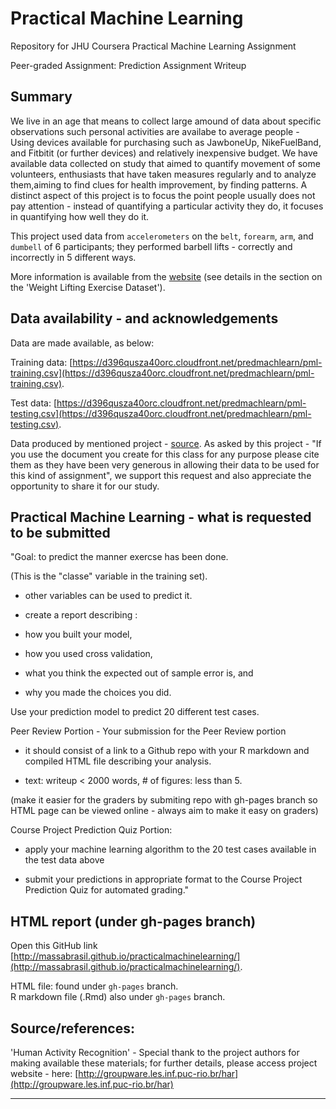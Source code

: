 # Practical Machine Learning

Repository for JHU Coursera Practical Machine Learning Assignment

Peer-graded Assignment: Prediction Assignment Writeup


## Summary

We live in an age that means to collect large amound of data about specific observations such personal activities are availabe to average people - Using devices available for purchasing such as JawboneUp, NikeFuelBand, and Fitbitit (or further devices) and   relatively inexpensive budget. We have available data collected on study that aimed to quantify movement of some volunteers, enthusiasts that have taken measures regularly and to analyze them,aiming to find clues for health improvement, by finding  patterns. A distinct aspect of this project is to focus the point people usually does not pay attention - instead of quantifying a particular activity they do, it focuses in quantifying how well they do it.

This project used data from `accelerometers` on the `belt`, `forearm`, `arm`, and `dumbell` of 6 participants; they performed barbell lifts - correctly and incorrectly in 5 different ways. 

More information is available from the [website](http://groupware.les.inf.puc-rio.br/har) (see details in the section on the 'Weight Lifting Exercise Dataset').

## Data availability - and acknowledgements 

Data are made available, as below:

Training data: [https://d396qusza40orc.cloudfront.net/predmachlearn/pml-training.csv](https://d396qusza40orc.cloudfront.net/predmachlearn/pml-training.csv). 

Test data: [https://d396qusza40orc.cloudfront.net/predmachlearn/pml-testing.csv](https://d396qusza40orc.cloudfront.net/predmachlearn/pml-testing.csv). 

Data produced by mentioned project - [source](http://groupware.les.inf.puc-rio.br/har). 
As asked by this project - "If you use the document you create for this class for any purpose please cite them as they have been very generous in allowing their data to be used for this kind of assignment", we support this request and also appreciate the opportunity to share it for our study.

## Practical Machine Learning - what is requested to be submitted 

"Goal: to predict the manner exercse has been done. 

(This is the "classe" variable in the training set). 

- other variables can be used to predict it. 

- create a report describing : 

 - how you built your model,  
 
 - how you used cross validation, 
 
 - what you think the expected out of sample error is, and 
 
 - why you made the choices you did. 

Use your prediction model to predict 20 different test cases. 

Peer Review Portion - Your submission for the Peer Review portion

- it should consist of a link to a Github repo with 
   your R markdown and compiled HTML file describing your analysis. 
   
- text: writeup < 2000 words, # of figures: less than 5. 

(make it easier for the graders by submiting repo with gh-pages branch so HTML page can be viewed online - always aim to make it easy on graders)

Course Project Prediction Quiz Portion:

- apply your machine learning algorithm to the 20 test cases available in the test data above 

- submit your predictions in appropriate format to the Course Project Prediction Quiz for automated grading."


## HTML report (under gh-pages branch) 

Open this GitHub link [http://massabrasil.github.io/practicalmachinelearning/](http://massabrasil.github.io/practicalmachinelearning/).  

HTML file: found under `gh-pages` branch.    
R markdown file (.Rmd) also under `gh-pages` branch.     

## Source/references:

'Human Activity Recognition' - Special thank to the project authors for making available these materials; for further details, please access project website - here: [http://groupware.les.inf.puc-rio.br/har](http://groupware.les.inf.puc-rio.br/har)



----------